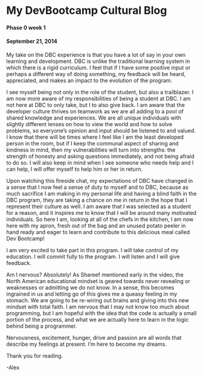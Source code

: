 # My DevBootcamp Cultural Blog
#### Phase 0 week 1
#### September 21, 2014

My take on the DBC experience is that you have a lot of say in your own learning and development. DBC is unlike the traditional learning system in which there is a rigid curriculum. I feel that if I have some positive input or perhaps a different way of doing something, my feedback will be heard, appreciated, and makes an impact to the evolution of the program.

I see myself being not only in the role of the student, but also a trailblazer. I am now more aware of my responsibilities of being a student at DBC.  I am not here at DBC to only take, but I to also give back.  I am aware that the developer culture thrives on teamwork as we are all adding to a pool of shared knowledge and experiences. We are all unique individuals with slightly different lenses on how to view the world and how to solve problems, so everyone’s opinion and input should be listened to and valued.  I know that there will be times where I feel like I am the least developed person in the room, but if I keep the communal aspect of sharing and kindness in mind, then my vulnerabilities will turn into strengths: the strength of honesty and asking questions immediately, and not being afraid to do so. I will also keep in mind when I see someone who needs help and I can help, I will offer myself to help him or her in return.

Upon watching this fireside chat, my expectations of DBC have changed in a sense that I now feel a sense of duty to myself and to DBC, because as much sacrifice I am making in my personal life and having a blind faith in the DBC program, they are taking a chance on me in return in the hope that I represent their culture as well. I am aware that I was selected as a student for a reason, and it inspires me to know that I will be around many motivated individuals. So here I am, looking at all of the chefs in the kitchen, I am now here with my apron, fresh out of the bag and an unused potato peeler in hand ready and eager to learn and contribute to this delicious meal called Dev Bootcamp!

I am very excited to take part in this program. I will take control of my education.  I will commit fully to the program. I will listen and I will give feedback.

Am I nervous? Absolutely!  As Shareef mentioned early in the video, the North American educational mindset is geared towards never revealing or weaknesses or admitting we do not know. In a sense, this becomes ingrained in us and letting go of this gives me a queasy feeling in my stomach. We are going to be re-wiring out brains and giving into this new mindset with total faith.  I am nervous that I may not know too much about programming, but I am hopeful with the idea that the code is actually a small portion of the process, and what we are actually here to learn in the logic behind being a programmer.

Nervousness, excitement, hunger, drive and passion are all words that describe my feelings at present. I’m here to become my dreams.

Thank you for reading.

-Alex
